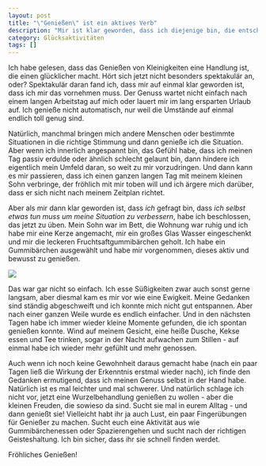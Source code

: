 ```yaml
---
layout: post
title: "\"Genießen\" ist ein aktives Verb"
description: "Mir ist klar geworden, dass ich diejenige bin, die entscheidet, ob ich eine Situation genieße - oder nicht."
category: Glücksaktivitäten
tags: []
---
```



Ich habe gelesen, dass das Genießen von Kleinigkeiten eine Handlung ist, die einen glücklicher macht. Hört sich jetzt nicht besonders spektakulär an, oder?
Spektakulär daran fand ich, dass mir auf einmal klar geworden ist, dass ich mir das vornehmen muss. Der Genuss wartet nicht einfach nach einem langen Arbeitstag auf mich oder lauert mir im lang ersparten Urlaub auf. Ich genieße nicht automatisch, nur weil die Umstände auf einmal endlich toll genug sind.

Natürlich, manchmal bringen mich andere Menschen oder bestimmte Situationen in die richtige Stimmung und dann genieße ich die Situation. Aber wenn ich innerlich angespannt bin, das Gefühl habe, dass ich meinen Tag passiv erdulde oder ähnlich schlecht gelaunt bin, dann hindere ich eigentlich mein Umfeld daran, so weit zu mir vorzudringen. Und dann kann es mir passieren, dass ich einen ganzen langen Tag mit meinem kleinen Sohn verbringe, der fröhlich mit mir toben will und ich ärgere mich darüber, dass er sich nicht nach meinem Zeitplan richtet.

Aber als mir dann klar geworden ist, dass _ich_ gefragt bin, dass _ich selbst etwas tun muss um meine Situation zu verbessern_, habe ich beschlossen, das jetzt zu üben. Mein Sohn war im Bett, die Wohnung war ruhig und ich habe mir eine Kerze angemacht, mir ein großes Glas Wasser eingeschenkt und mir die leckeren Fruchtsaftgummibärchen geholt. Ich habe ein Gummibärchen ausgewählt und habe mir vorgenommen, dieses aktiv und bewusst zu genießen.

<img src="{{ site.url }}/img/blogbilder/gummibaerchen.jpg">

Das war gar nicht so einfach. Ich esse Süßigkeiten zwar auch sonst gerne langsam, aber diesmal kam es mir vor wie eine Ewigkeit. Meine Gedanken sind ständig abgeschweift und ich konnte mich nicht gut entspannen. Aber nach einer ganzen Weile wurde es endlich einfacher. Und in den nächsten Tagen habe ich immer wieder kleine Momente gefunden, die ich spontan genießen konnte. Wind auf meinem Gesicht, eine heiße Dusche, Kekse essen und Tee trinken, sogar in der Nacht aufwachen zum Stillen - auf einmal habe ich wieder mehr gefühlt und mehr genossen.

Auch wenn ich noch keine Gewohnheit daraus gemacht habe (nach ein paar Tagen ließ die Wirkung der Erkenntnis erstmal wieder nach), ich finde den Gedanken ermutigend, dass ich meinen Genuss selbst in der Hand habe. Natürlich ist es mal leichter und mal schwerer. Und natürlich schlage ich nicht vor, jetzt eine Wurzelbehandlung genießen zu wollen - aber die kleinen Freuden, die sowieso da sind. Sucht sie mal in eurem Alltag - und dann genießt sie! Vielleicht habt ihr ja auch Lust, ein paar Fingerübungen für Genießer zu machen. Sucht euch eine Aktivität aus wie Gummibärchenessen oder Spazierengehen und sucht nach der richtigen Geisteshaltung. Ich bin sicher, dass ihr sie schnell finden werdet.

Fröhliches Genießen!
